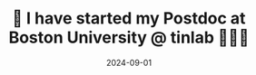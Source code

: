---
title: 📣 I have started my Postdoc at Boston University @ tinlab 🤖💭🦔
summary: I started my Postdoc at Boston University @ tinlab 🤖💭🦔
date: 2024-09-01

# Featured image
# Place an image named `featured.jpg/png` in this page's folder and customize its options here.
authors:
  - admin
  - Ted

tags:
  - Academic
  - Hugo Blox
  - Markdown
---